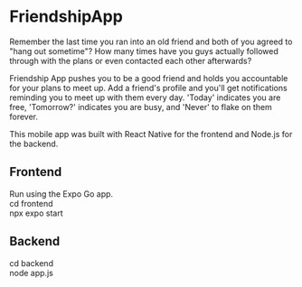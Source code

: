 # FriendshipApp

Remember the last time you ran into an old friend and both of you agreed to "hang out sometime"? How many times have you guys actually followed through with the plans or even contacted each other afterwards?

Friendship App pushes you to be a good friend and holds you accountable for your plans to meet up. Add a friend's profile and you'll get notifications reminding you to meet up with them every day. 'Today' indicates you are free, 'Tomorrow?' indicates you are busy, and 'Never' to flake on them forever.

This mobile app was built with React Native for the frontend and Node.js for the backend.

## Frontend
Run using the Expo Go app. <br>
cd frontend <br>
npx expo start <br>

## Backend
cd backend <br>
node app.js <br>
